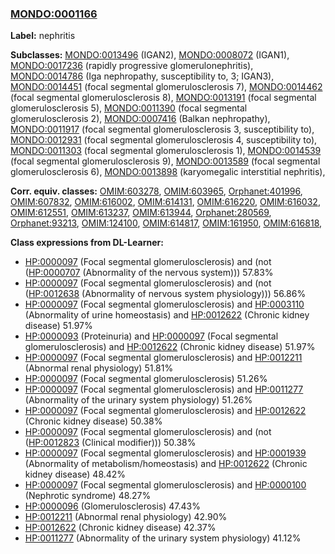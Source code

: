 
### [MONDO:0001166](http://purl.obolibrary.org/obo/MONDO_0001166)
**Label:** nephritis

**Subclasses:** [MONDO:0013496](http://purl.obolibrary.org/obo/MONDO_0013496) (IGAN2), [MONDO:0008072](http://purl.obolibrary.org/obo/MONDO_0008072) (IGAN1), [MONDO:0017236](http://purl.obolibrary.org/obo/MONDO_0017236) (rapidly progressive glomerulonephritis), [MONDO:0014786](http://purl.obolibrary.org/obo/MONDO_0014786) (Iga nephropathy, susceptibility to, 3; IGAN3), [MONDO:0014451](http://purl.obolibrary.org/obo/MONDO_0014451) (focal segmental glomerulosclerosis 7), [MONDO:0014462](http://purl.obolibrary.org/obo/MONDO_0014462) (focal segmental glomerulosclerosis 8), [MONDO:0013191](http://purl.obolibrary.org/obo/MONDO_0013191) (focal segmental glomerulosclerosis 5), [MONDO:0011390](http://purl.obolibrary.org/obo/MONDO_0011390) (focal segmental glomerulosclerosis 2), [MONDO:0007416](http://purl.obolibrary.org/obo/MONDO_0007416) (Balkan nephropathy), [MONDO:0011917](http://purl.obolibrary.org/obo/MONDO_0011917) (focal segmental glomerulosclerosis 3, susceptibility to), [MONDO:0012931](http://purl.obolibrary.org/obo/MONDO_0012931) (focal segmental glomerulosclerosis 4, susceptibility to), [MONDO:0011303](http://purl.obolibrary.org/obo/MONDO_0011303) (focal segmental glomerulosclerosis 1), [MONDO:0014539](http://purl.obolibrary.org/obo/MONDO_0014539) (focal segmental glomerulosclerosis 9), [MONDO:0013589](http://purl.obolibrary.org/obo/MONDO_0013589) (focal segmental glomerulosclerosis 6), [MONDO:0013898](http://purl.obolibrary.org/obo/MONDO_0013898) (karyomegalic interstitial nephritis), 

**Corr. equiv. classes:** [OMIM:603278](http://purl.obolibrary.org/obo/OMIM_603278), [OMIM:603965](http://purl.obolibrary.org/obo/OMIM_603965), [Orphanet:401996](http://www.orpha.net/ORDO/Orphanet_401996), [OMIM:607832](http://purl.obolibrary.org/obo/OMIM_607832), [OMIM:616002](http://purl.obolibrary.org/obo/OMIM_616002), [OMIM:614131](http://purl.obolibrary.org/obo/OMIM_614131), [OMIM:616220](http://purl.obolibrary.org/obo/OMIM_616220), [OMIM:616032](http://purl.obolibrary.org/obo/OMIM_616032), [OMIM:612551](http://purl.obolibrary.org/obo/OMIM_612551), [OMIM:613237](http://purl.obolibrary.org/obo/OMIM_613237), [OMIM:613944](http://purl.obolibrary.org/obo/OMIM_613944), [Orphanet:280569](http://www.orpha.net/ORDO/Orphanet_280569), [Orphanet:93213](http://www.orpha.net/ORDO/Orphanet_93213), [OMIM:124100](http://purl.obolibrary.org/obo/OMIM_124100), [OMIM:614817](http://purl.obolibrary.org/obo/OMIM_614817), [OMIM:161950](http://purl.obolibrary.org/obo/OMIM_161950), [OMIM:616818](http://purl.obolibrary.org/obo/OMIM_616818), 

**Class expressions from DL-Learner:**

- [HP:0000097](http://purl.obolibrary.org/obo/HP_0000097) (Focal segmental glomerulosclerosis) and (not ([HP:0000707](http://purl.obolibrary.org/obo/HP_0000707) (Abnormality of the nervous system))) 57.83%
- [HP:0000097](http://purl.obolibrary.org/obo/HP_0000097) (Focal segmental glomerulosclerosis) and (not ([HP:0012638](http://purl.obolibrary.org/obo/HP_0012638) (Abnormality of nervous system physiology))) 56.86%
- [HP:0000097](http://purl.obolibrary.org/obo/HP_0000097) (Focal segmental glomerulosclerosis) and [HP:0003110](http://purl.obolibrary.org/obo/HP_0003110) (Abnormality of urine homeostasis) and [HP:0012622](http://purl.obolibrary.org/obo/HP_0012622) (Chronic kidney disease) 51.97%
- [HP:0000093](http://purl.obolibrary.org/obo/HP_0000093) (Proteinuria) and [HP:0000097](http://purl.obolibrary.org/obo/HP_0000097) (Focal segmental glomerulosclerosis) and [HP:0012622](http://purl.obolibrary.org/obo/HP_0012622) (Chronic kidney disease) 51.97%
- [HP:0000097](http://purl.obolibrary.org/obo/HP_0000097) (Focal segmental glomerulosclerosis) and [HP:0012211](http://purl.obolibrary.org/obo/HP_0012211) (Abnormal renal physiology) 51.81%
- [HP:0000097](http://purl.obolibrary.org/obo/HP_0000097) (Focal segmental glomerulosclerosis) 51.26%
- [HP:0000097](http://purl.obolibrary.org/obo/HP_0000097) (Focal segmental glomerulosclerosis) and [HP:0011277](http://purl.obolibrary.org/obo/HP_0011277) (Abnormality of the urinary system physiology) 51.26%
- [HP:0000097](http://purl.obolibrary.org/obo/HP_0000097) (Focal segmental glomerulosclerosis) and [HP:0012622](http://purl.obolibrary.org/obo/HP_0012622) (Chronic kidney disease) 50.38%
- [HP:0000097](http://purl.obolibrary.org/obo/HP_0000097) (Focal segmental glomerulosclerosis) and (not ([HP:0012823](http://purl.obolibrary.org/obo/HP_0012823) (Clinical modifier))) 50.38%
- [HP:0000097](http://purl.obolibrary.org/obo/HP_0000097) (Focal segmental glomerulosclerosis) and [HP:0001939](http://purl.obolibrary.org/obo/HP_0001939) (Abnormality of metabolism/homeostasis) and [HP:0012622](http://purl.obolibrary.org/obo/HP_0012622) (Chronic kidney disease) 48.42%
- [HP:0000097](http://purl.obolibrary.org/obo/HP_0000097) (Focal segmental glomerulosclerosis) and [HP:0000100](http://purl.obolibrary.org/obo/HP_0000100) (Nephrotic syndrome) 48.27%
- [HP:0000096](http://purl.obolibrary.org/obo/HP_0000096) (Glomerulosclerosis) 47.43%
- [HP:0012211](http://purl.obolibrary.org/obo/HP_0012211) (Abnormal renal physiology) 42.90%
- [HP:0012622](http://purl.obolibrary.org/obo/HP_0012622) (Chronic kidney disease) 42.37%
- [HP:0011277](http://purl.obolibrary.org/obo/HP_0011277) (Abnormality of the urinary system physiology) 41.12%


